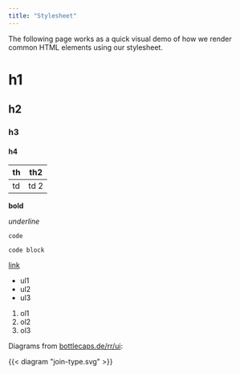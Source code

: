 ```yaml
---
title: "Stylesheet"
---
```


The following page works as a quick visual demo of how we render common HTML elements using our stylesheet.

# h1

## h2

### h3

#### h4

th | th2
---|----
td | td 2

**bold**

_underline_

`code`

```shell
code block
```

[link](#h1)

- ul1
- ul2
- ul3

1. ol1
2. ol2
3. ol3

Diagrams from [bottlecaps.de/rr/ui](https://www.bottlecaps.de/rr/ui):

{{< diagram "join-type.svg" >}}
